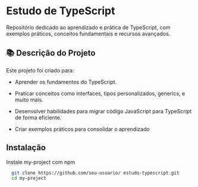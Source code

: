 
# Estudo de TypeScript

Repositório dedicado ao aprendizado e prática de TypeScript, com exemplos práticos, conceitos fundamentais e recursos avançados.





## 📚 Descrição do Projeto
Este projeto foi criado para:

- Aprender os fundamentos do TypeScript.

- Praticar conceitos como interfaces, tipos personalizados, generics, e muito mais.

- Desenvolver habilidades para migrar código JavaScript para TypeScript de forma eficiente.

- Criar exemplos práticos para consolidar o aprendizado




## Instalação

Instale my-project com npm

```bash
  git clone https://github.com/seu-usuario/ estudo-typescript.git
  cd my-project
```
